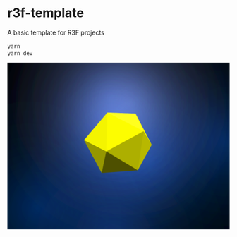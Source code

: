 # r3f-template
A basic template for R3F projects

```
yarn
yarn dev
```

![image](./public/r3f-shot.png)
